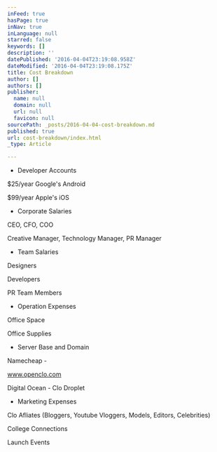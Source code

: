 ```yaml
---
inFeed: true
hasPage: true
inNav: true
inLanguage: null
starred: false
keywords: []
description: ''
datePublished: '2016-04-04T23:19:08.958Z'
dateModified: '2016-04-04T23:19:08.175Z'
title: Cost Breakdown
author: []
authors: []
publisher:
  name: null
  domain: null
  url: null
  favicon: null
sourcePath: _posts/2016-04-04-cost-breakdown.md
published: true
url: cost-breakdown/index.html
_type: Article

---
```

* Developer Accounts

$25/year Google's Android

$99/year Apple's iOS

* Corporate Salaries

CEO, CFO, COO

Creative Manager, Technology Manager, PR Manager

* Team Salaries

Designers

Developers

PR Team Members

* Operation Expenses

Office Space

Office Supplies

* Server Base and Domain

Namecheap - 

www.openclo.com

Digital Ocean - Clo Droplet

* Marketing Expenses

Clo Afliates (Bloggers, Youtube Vloggers, Models, Editors, Celebrities)

College Connections

[][0]

Launch Events

[0]: http://www.openclo.com/